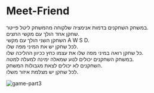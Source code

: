 # Meet-Friend

במשחק השחקנים בדמות אנימציה שלקוחה מהמשחק ליטל פייטר.\
שחקן אחד הולך עם מקשי החצים.\
השחקן השני הולך עם מקשי A W S D.\
לכל שחקן יש את המיני מפה שלו.\
כל שחקן רואה במיני מפה שלו את עצמו כחץ ככיוון ההליכה שלו.\
במשחק השחקנים יכולים לנוע שמאלה ימינה למעלה למטה.\
השחקנים לא יכולים לצאת מגבולות המשחק.\
לכל שחקן יש מצלמת איזור משלו.

![game-part3](https://user-images.githubusercontent.com/58264273/139940538-f7c7fc47-5725-4d29-a0cc-0d440f6df8a8.png)
